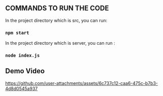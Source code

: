 ## COMMANDS TO RUN THE CODE

In the project directory which is src, you can run:

### `npm start`

In the project directory which is server, you can run :

### `node index.js`

## Demo Video


https://github.com/user-attachments/assets/6c737c12-caa6-475c-b7b3-4d8d0545a937




